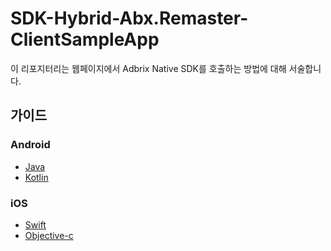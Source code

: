 # SDK-Hybrid-Abx.Remaster-ClientSampleApp

이 리포지터리는 웹페이지에서 Adbrix Native SDK를 호출하는 방법에 대해 서술합니다.

## 가이드
### Android
-  [Java](https://github.com/IGAWorksDev/SDK-Hybrid-Abx.Remaster-ClientSampleApp/blob/master/guide/android/java/Adbrix%20SDK%20Bridge%20연동하기.md)
-  [Kotlin](https://github.com/IGAWorksDev/SDK-Hybrid-Abx.Remaster-ClientSampleApp/blob/master/guide/android/kotlin/Adbrix%20SDK%20Bridge%20연동하기.md)

### iOS
- [Swift](https://github.com/IGAWorksDev/SDK-Hybrid-Abx.Remaster-ClientSampleApp/blob/master/guide/ios/swift/Adbrix%20SDK%20Bridge%20연동하기.md)
- [Objective-c](https://github.com/IGAWorksDev/SDK-Hybrid-Abx.Remaster-ClientSampleApp/blob/iOS-objc/guide/ios/objc/Adbrix%20SDK%20objc%20Bridge%20%EC%97%B0%EB%8F%99%ED%95%98%EA%B8%B0.md) 
